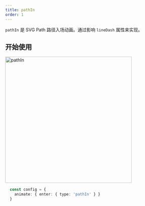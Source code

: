 ```yaml
---
title: pathIn
order: 1
---
```


`pathIn` 是 SVG Path 路径入场动画。通过影响 `lineDash` 属性来实现。

## 开始使用

<img alt="pathIn" src="https://gw.alipayobjects.com/mdn/rms_f5c722/afts/img/A*gxZ1RIIMtdIAAAAAAAAAAABkARQnAQ" width="400" />

```ts
  const config = {
    animate: { enter: { type: 'pathIn' } }
  }
```
